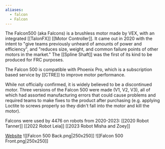 ```yaml
---
aliases:
  - falcon
  - Falcon
---
```

The Falcon500 (aka Falcons) is a brushless motor made by VEX, with an integrated [[TalonFX]] [[Motor Controller]]. It came out in 2020 with the intent to "give teams previously unheard of amounts of power and efficiency", and "reduces size, weight, and common failure points of other motors in the market." The [[Spline Shaft]] was the first of its kind to be produced for FRC purposes.

The Falcon 500 is compatible with Phoenix Pro, which is a subscription based service by [[CTRE]] to improve motor performance.

While not officially confirmed, it is widely believed to be a discontinued motor. Three versions of the Falcon 500 were made (V1, V2, V3), all of which had assorted manufacturing errors that could cause problems and required teams to make fixes to the product after purchasing (e.g. applying Loctite to screws properly so they didn't fall into the motor and kill the motor). 

Falcons were used by 4476 on robots from 2020-2023: [[2020 Robot Tanner]] [[2022 Robot Leia]] [[2023 Robot Misha and Zoey]]

[Website](https://www.vexrobotics.com/217-6515.html)
![[Falcon 500 Back.png|250x250]]
![[Falcon 500 Front.png|250x250]]
